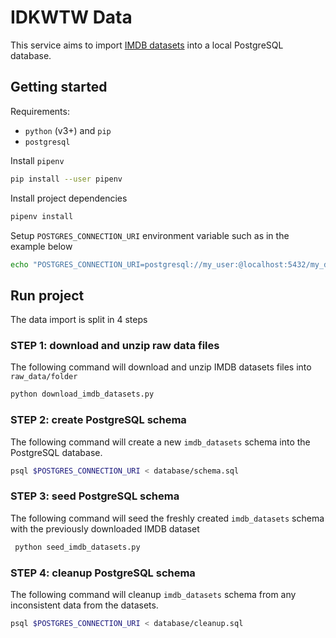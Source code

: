 # IDKWTW Data

This service aims to import [IMDB datasets](https://www.imdb.com/interfaces/) into a local PostgreSQL database.

## Getting started

Requirements:

* `python` (v3+) and `pip`
* `postgresql`

Install `pipenv`

```bash
pip install --user pipenv
```

Install project dependencies

```bash
pipenv install
```

Setup `POSTGRES_CONNECTION_URI` environment variable such as in the example below

```bash
echo "POSTGRES_CONNECTION_URI=postgresql://my_user:@localhost:5432/my_database" >> .env
```

## Run project

The data import is split in 4 steps

### STEP 1: download and unzip raw data files

The following command will download and unzip IMDB datasets files into `raw_data/folder`

```bash
python download_imdb_datasets.py
```

### STEP 2: create PostgreSQL schema

The following command will create a new `imdb_datasets` schema into the PostgreSQL database.

```bash
psql $POSTGRES_CONNECTION_URI < database/schema.sql
```

### STEP 3: seed PostgreSQL schema

The following command will seed the freshly created `imdb_datasets` schema with the previously downloaded IMDB dataset

```bash
 python seed_imdb_datasets.py
```

### STEP 4: cleanup PostgreSQL schema

The following command will cleanup `imdb_datasets` schema from any inconsistent data from the datasets.

```bash
psql $POSTGRES_CONNECTION_URI < database/cleanup.sql
```
